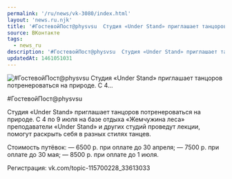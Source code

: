 ```yaml
---
permalink: '/ru/news/vk-3080/index.html'
layout: 'news.ru.njk'
title: '#ГостевойПост@physvsu  Студия «Under Stand» приглашает танцоров потренероваться на природе. С 4'
source: ВКонтакте
tags:
  - news_ru
description: '#ГостевойПост@physvsu  Студия «Under Stand» приглашает танцоров потренероваться на природе. С 4…'
updatedAt: 1461051031
---
```

![#ГостевойПост@physvsu  Студия «Under Stand» приглашает танцоров потренероваться на природе. С 4…](https://sun9-61.userapi.com/impf/c631116/v631116220/2173d/EfHdvHKfKiU.jpg?size=604x403&quality=96&proxy=1&sign=81d7b8977136f05a2a33e92121175103&c_uniq_tag=F84lEKoTYRqlzvHTbzq3xKaBTEfj1NH11--nnk3gzv0&type=album)

#ГостевойПост@physvsu

Студия «Under Stand» приглашает танцоров потренероваться на природе. С 4 по 9 июля на базе отдыха «Жемчужина леса» преподаватели «Under Stand» и других студий проведут лекции, помогут раскрыть себя в разных стилях танцев.

Стоимость путёвок:
— 6500 р. при оплате до 30 апреля;
— 7500 р. при оплате до 30 мая;
— 8500 р. при оплате до 1 июля.

Регистрация: vk.com/topic-115700228_33613033
